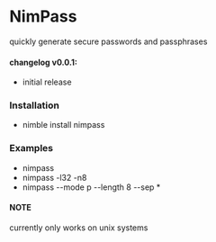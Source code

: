 # NimPass

quickly generate secure passwords and passphrases

#### changelog v0.0.1:
  + initial release

### Installation
  + nimble install nimpass

### Examples
  + nimpass
  + nimpass -l32 -n8
  + nimpass --mode p --length 8 --sep *

#### NOTE
currently only works on unix systems
